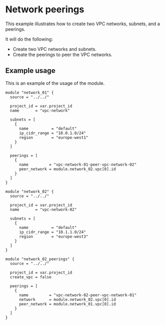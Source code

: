 # Network peerings

This example illustrates how to create two VPC networks, subnets, and a peerings.

It will do the following:

- Create two VPC networks and subnets.
- Create the peerings to peer the VPC networks.

## Example usage

This is an example of the usage of the module.

```hcl
module "network_01" {
  source = "../../"

  project_id = var.project_id
  name       = "vpc-network"

  subnets = [
    {
      name          = "default"
      ip_cidr_range = "10.0.1.0/24"
      region        = "europe-west1"
    }
  ]

  peerings = [
    {
      name         = "vpc-network-01-peer-vpc-network-02"
      peer_network = module.network_02.vpc[0].id
    }
  ]
}

module "network_02" {
  source = "../../"

  project_id = var.project_id
  name       = "vpc-network-02"

  subnets = [
    {
      name          = "default"
      ip_cidr_range = "10.1.1.0/24"
      region        = "europe-west3"
    }
  ]
}

module "network_02_peerings" {
  source = "../../"

  project_id = var.project_id
  create_vpc = false

  peerings = [
    {
      name         = "vpc-network-02-peer-vpc-network-01"
      network      = module.network_02.vpc[0].id
      peer_network = module.network_01.vpc[0].id
    }
  ]
}
```
